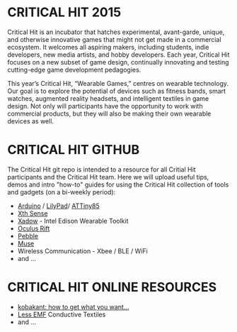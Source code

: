 <h1>CRITICAL HIT 2015</h1>

Critical Hit is an incubator that hatches experimental, avant-garde, unique, and otherwise innovative games that might not get made in a commercial ecosystem. It welcomes all aspiring makers, including students, indie developers, new media artists, and hobby developers. Each year, Critical Hit focuses on a new subset of game design, continually innovating and testing cutting-edge game development pedagogies.

This year’s Critical Hit, “Wearable Games,” centres on wearable technology. Our goal is to explore the potential of devices such as fitness bands, smart watches, augmented reality headsets, and intelligent textiles in game design. Not only will participants have the opportunity to work with commercial products, but they will also be making their own wearable devices as well.

<h1>CRITICAL HIT GITHUB</h1>
The Critical Hit git repo is intended to a resource for all Critial Hit participants and the Critical Hit team. Here we will upload useful tips, demos and intro "how-to" guides for using the Critical Hit collection of tools and gadgets (on a bi-weekly period):

<ul>
<li><a href="www.arduino.cc" target="_blank">Arduino</a> / <a href="http://www.arduino.cc/en/Main/ArduinoBoardLilyPadSimple" target="_blank">LilyPad</a>/ <a href="https://github.com/damellis/attiny" target="_blank">ATTiny85</a></li>
<li><a href="http://res.marcodonnarumma.com/projects/xth-sense/" target="_blank">Xth Sense</a></li>
<li><a href="http://www.seeedstudio.com/depot/Xadow-Wearable-Kit-For-Intel-Edison-p-2428.html" target="_blank">Xadow</a> - Intel Edison Wearable Toolkit</li>
<li><a href="https://www.oculus.com/en-us/rift/" target="_blank">Oculus Rift</a></li>
<li><a href="https://getpebble.com/#/.dco0k6:Fuqt" target="_blank">Pebble</a></li>
<li><a href="http://www.choosemuse.com" target="_blank">Muse</a></li>
<li>Wireless Communication - Xbee / BLE / WiFi </li>
<li>and ... </li>
</ul>

<h1>CRITICAL HIT ONLINE RESOURCES</h1>
<ul>
<li><a href="http://www.kobakant.at/DIY/" target="_blank">kobakant: how to get what you want...</a></li>
<li><a href="http://lessemf.com" target="_blank">Less EMF</a> Conductive Textiles</li>
<li>and ... </li>
</ul>
